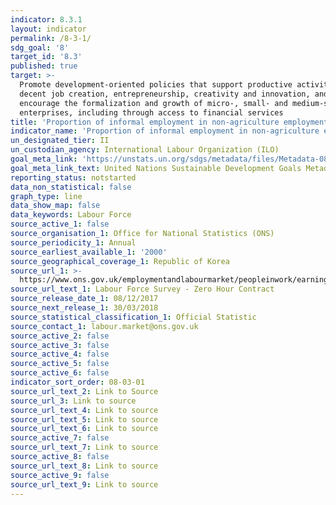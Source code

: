 ```yaml
---
indicator: 8.3.1
layout: indicator
permalink: /8-3-1/
sdg_goal: '8'
target_id: '8.3'
published: true
target: >-
  Promote development-oriented policies that support productive activities,
  decent job creation, entrepreneurship, creativity and innovation, and
  encourage the formalization and growth of micro-, small- and medium-sized
  enterprises, including through access to financial services
title: 'Proportion of informal employment in non‑agriculture employment, by sex'
indicator_name: 'Proportion of informal employment in non‑agriculture employment, by sex'
un_designated_tier: II
un_custodian_agency: International Labour Organization (ILO)
goal_meta_link: 'https://unstats.un.org/sdgs/metadata/files/Metadata-08-03-01.pdf'
goal_meta_link_text: United Nations Sustainable Development Goals Metadata (PDF 231 KB)
reporting_status: notstarted
data_non_statistical: false
graph_type: line
data_show_map: false
data_keywords: Labour Force
source_active_1: false
source_organisation_1: Office for National Statistics (ONS)
source_periodicity_1: Annual
source_earliest_available_1: '2000'
source_geographical_coverage_1: Republic of Korea
source_url_1: >-
  https://www.ons.gov.uk/employmentandlabourmarket/peopleinwork/earningsandworkinghours/datasets/zerohourssummarydatatables
source_url_text_1: Labour Force Survey - Zero Hour Contract
source_release_date_1: 08/12/2017
source_next_release_1: 30/03/2018
source_statistical_classification_1: Official Statistic
source_contact_1: labour.market@ons.gov.uk
source_active_2: false
source_active_3: false
source_active_4: false
source_active_5: false
source_active_6: false
indicator_sort_order: 08-03-01
source_url_text_2: Link to Source
source_url_3: Link to source
source_url_text_4: Link to source
source_url_text_5: Link to source
source_url_text_6: Link to source
source_active_7: false
source_url_text_7: Link to source
source_active_8: false
source_url_text_8: Link to source
source_active_9: false
source_url_text_9: Link to source
---
```

